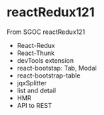 # reactRedux121
From SGOC reactRedux121
- React-Redux
- React-Thunk
- devTools extension
- react-bootstap: Tab, Modal
- react-bootstrap-table 
- jqxSplitter
- list and detail 
- HMR 
- API to REST
